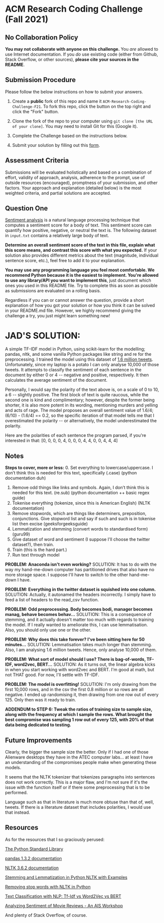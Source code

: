 # ACM Research Coding Challenge (Fall 2021)

## [](https://github.com/ACM-Research/Coding-Challenge-F21#no-collaboration-policy)No Collaboration Policy

**You may not collaborate with anyone on this challenge.**  You  _are_  allowed to use Internet documentation. If you  _do_  use existing code (either from Github, Stack Overflow, or other sources),  **please cite your sources in the README**.

## [](https://github.com/ACM-Research/Coding-Challenge-F21#submission-procedure)Submission Procedure

Please follow the below instructions on how to submit your answers.

1.  Create a  **public**  fork of this repo and name it  `ACM-Research-Coding-Challenge-F21`. To fork this repo, click the button on the top right and click the "Fork" button.

2.  Clone the fork of the repo to your computer using  `git clone [the URL of your clone]`. You may need to install Git for this (Google it).

3.  Complete the Challenge based on the instructions below.

4.  Submit your solution by filling out this [form](https://acmutd.typeform.com/to/zF1IcBGR).

## Assessment Criteria 

Submissions will be evaluated holistically and based on a combination of effort, validity of approach, analysis, adherence to the prompt, use of outside resources (encouraged), promptness of your submission, and other factors. Your approach and explanation (detailed below) is the most weighted criteria, and partial solutions are accepted. 

## [](https://github.com/ACM-Research/Coding-Challenge-S21#question-one)Question One

[Sentiment analysis](https://en.wikipedia.org/wiki/Sentiment_analysis) is a natural language processing technique that computes a sentiment score for a body of text. This sentiment score can quantify how positive, negative, or neutral the text is. The following dataset in  `input.txt`  contains a relatively large body of text.

**Determine an overall sentiment score of the text in this file, explain what this score means, and contrast this score with what you expected.**  If your solution also provides different metrics about the text (magnitude, individual sentence score, etc.), feel free to add it to your explanation.   

**You may use any programming language you feel most comfortable. We recommend Python because it is the easiest to implement. You're allowed to use any library/API you want to implement this**, just document which ones you used in this README file. Try to complete this as soon as possible as submissions are evaluated on a rolling basis.

Regardless if you can or cannot answer the question, provide a short explanation of how you got your solution or how you think it can be solved in your README.md file. However, we highly recommend giving the challenge a try, you just might learn something new!

# JAD'S SOLUTION:

A simple TF-IDF model in Python, using scikit-learn for the modelling; pandas, nltk, and some vanilla Python packages like string and re for the preprocessing.
I trained the model using this dataset of [1.6 million tweets](https://www.kaggle.com/kazanova/sentiment140). Unfortunately, since my laptop is a potato I can only analyse 10,000 of those tweets.
It attempts to classify the sentiment of each sentence in the document by either 0 or 4 -- negative and positive, respectively. It then calculates the average sentiment of the document. 

Personally, I would say the polarity of the text above is, on a scale of 0 to 10, a 6 -- slightly positive. The first block of text is quite raucous, while the second one is kind and complimentary; however, despite the former being shorter, it is also more potent in its wording, mentioning murders and yelling and acts of rage. 
The model proposes an overall sentiment value of 1.6/4; (6/10) - (1.6/4) == 0.2, so the specific iteration of that model tells me that I overestimated the polarity -- or alternatively, the model underestimated the polarity.

Here are the polarities of each sentence the program parsed, if you're interested in that: [0, 0, 0, 0, 4, 0, 0, 0, 4, 4, 0, 0, 4, 4, 4]

## Notes

**Steps to cover, more or less:** 
0. Set everything to lowercase/uppercase. I don’t think this is needed for this text, specifically (.case) (python documentation duh)
1. Remove odd things like links and symbols. Again, I don’t think this is needed for this text. (re.sub) (python documentation ++ basic regex guide) 
2. Tokenise everything (tokenize, since this is American English) (NLTK documentation)
3. Remove stopwords, which are things like determiners, preposition, conjunctions. Give stopword list and say if such and such is in tokenise list then excise (geeksforgeeksguide)
4. Lemmatization and stemming (convert words to standardised form) (guru99)
5. Give dataset of word and sentiment (I suppose I'll choose the twitter dataset?), then train.
6. Train (this is the hard part.)
7. Run text through model

**PROBLEM: Anaconda isn't even working?**
SOLUTION: It has to do with the way my hand-me-down computer has partitioned drives that also have no more storage space. I suppose I'll have to switch to the other hand-me-down I have.

**PROBLEM: Everything in the twitter dataset is squished into one column.**
SOLUTION: Actually, it autonamed the headers incorrectly. I simply have to feed a list of headers to the read_csv function.

**PROBLEM: Odd preprocessing. Body becomes bodi, manager becomes manag, behave becomes behav...**
SOLUTION: This is a consequence of stemming, and it actually doesn't matter too much with regards to training the model. If I really wanted to ameliorate this, I can use lemmatisation. Also, you should only use one or the other.

**PROBLEM: Why does this take forever? I've been sitting here for 50 minutes...**
SOLUTION: Lemmatisation takes much longer than stemming. Also, I am analysing 1.6 million tweets. Hence, only analyse 10,000 of them.

**PROBLEM: What sort of model should I use? There is bag-of-words, TF-IDF, word2vec, BERT...**
SOLUTION: As it turns out, the linear algebra kicks in when you start working with word2vec and BERT. I'm good at math, but not THAT good. For now, I'll settle with TF-IDF.

**PROBLEM: The model is overfitting!**
SOLUTION: I'm only drawing from the first 10,000 rows, and in the csv the first 0.8 million or so rows are all negative.  I ended up randomising it, then drawing from one row out of every 125. Only then was it ready to train.

__ADDENDUM to STEP 6: Tweak the ratios of training size to sample size, along with the frequency at which I sample the rows. What brought the best compromise was sampling 1 row out of every 125, with 20% of that data being dedicated to testing.__

## Future Improvements

Clearly, the bigger the sample size the better. Only if I had one of those Alienware desktops they have in the ATEC computer labs... at least I have an understanding of the compromises people make when generating these models.

It seems that the NLTK tokenizer that tokenizes paragraphs into sentences does not work correctly. This is a major flaw, and I'm not sure if it's the issue with the function itself or if there some preprocessing that is to be performed.

Language such as that in literature is much more obtuse than that of, well, tweets. If there is a literature dataset that includes polarities, I would use that instead.

## Resources
As for the resources that I so graciously perused:

[The Python Standard Library](https://docs.python.org/3/library/index.html)

[pandas 1.3.2 documentation](https://pandas.pydata.org/)

[NLTK 3.6.2 documentation](https://www.nltk.org/)


[Stemming and Lemmatization in Python NLTK with Examples](https://www.guru99.com/stemming-lemmatization-python-nltk.html)

[Removing stop words with NLTK in Python](https://www.geeksforgeeks.org/removing-stop-words-nltk-python/)

[Text Classification with NLP: Tf-Idf vs Word2Vec vs BERT](https://towardsdatascience.com/text-classification-with-nlp-tf-idf-vs-word2vec-vs-bert-41ff868d1794)

[Analyzing Sentiment of Movie Reviews - An AIS Workshop](https://www.youtube.com/watch?v=iD9fxZUcddc)

And plenty of Stack Overflow, of course.

 
